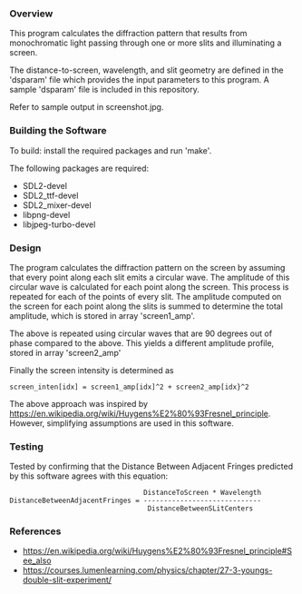 ### Overview

This program calculates the diffraction pattern that results from
monochromatic light passing through one or more slits and illuminating
a screen.

The distance-to-screen, wavelength, and slit geometry are defined in 
the 'dsparam' file which provides the input parameters to this program.
A sample 'dsparam' file is included in this repository.

Refer to sample output in screenshot.jpg.

### Building the Software

To build: install the required packages and run 'make'.

The following packages are required:
* SDL2-devel
* SDL2_ttf-devel
* SDL2_mixer-devel
* libpng-devel
* libjpeg-turbo-devel

### Design

The program calculates the diffraction pattern on the screen by assuming that every point 
along each slit emits a circular wave. The amplitude of this circular wave is
calculated for each point along the screen. This process is repeated for each of
the points of every slit. The amplitude computed on the screen for each 
point along the slits is summed to determine the total amplitude, which is
stored in array 'screen1_amp'.

The above is repeated using circular waves that are 90 degrees out of phase
compared to the above. This yields a different amplitude profile, stored in
array 'screen2_amp'

Finally the screen intensity is determined as 

    screen_inten[idx] = screen1_amp[idx]^2 + screen2_amp[idx}^2

The above approach was inspired by 
https://en.wikipedia.org/wiki/Huygens%E2%80%93Fresnel_principle.
However, simplifying assumptions are used in this software.

### Testing

Tested by confirming that the Distance Between Adjacent Fringes predicted
by this software agrees with this equation:

                                     DistanceToScreen * Wavelength
    DistanceBetweenAdjacentFringes = -----------------------------
                                      DistanceBetweenSLitCenters


### References

* https://en.wikipedia.org/wiki/Huygens%E2%80%93Fresnel_principle#See_also
* https://courses.lumenlearning.com/physics/chapter/27-3-youngs-double-slit-experiment/

